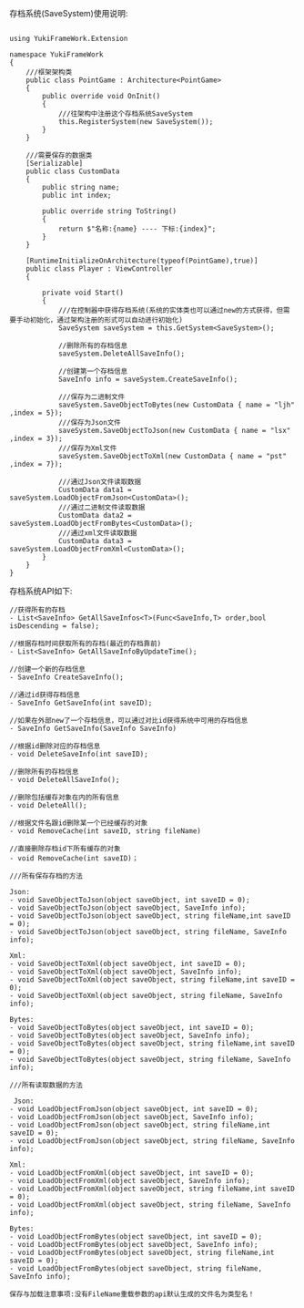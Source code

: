 存档系统(SaveSystem)使用说明:


```

using YukiFrameWork.Extension

namespace YukiFrameWork
{
	///框架架构类
	public class PointGame : Architecture<PointGame>
    {       
        public override void OnInit()
        {
            ///往架构中注册这个存档系统SaveSystem
            this.RegisterSystem(new SaveSystem());
        }       
    }

    ///需要保存的数据类
    [Serializable]
    public class CustomData
    {
        public string name;
        public int index;

        public override string ToString()
        {
            return $"名称:{name} ---- 下标:{index}";
        }
    }
    
    [RuntimeInitializeOnArchitecture(typeof(PointGame),true)]
    public class Player : ViewController
    {      

        private void Start()
        { 
            ///在控制器中获得存档系统(系统的实体类也可以通过new的方式获得，但需要手动初始化，通过架构注册的形式可以自动进行初始化)
            SaveSystem saveSystem = this.GetSystem<SaveSystem>();           

            //删除所有的存档信息
            saveSystem.DeleteAllSaveInfo();

            //创建第一个存档信息
            SaveInfo info = saveSystem.CreateSaveInfo();

            ///保存为二进制文件
            saveSystem.SaveObjectToBytes(new CustomData { name = "ljh" ,index = 5});
            ///保存为Json文件
            saveSystem.SaveObjectToJson(new CustomData { name = "lsx" ,index = 3});
            ///保存为Xml文件
            saveSystem.SaveObjectToXml(new CustomData { name = "pst" ,index = 7});
      
            ///通过Json文件读取数据
            CustomData data1 = saveSystem.LoadObjectFromJson<CustomData>();
            ///通过二进制文件读取数据
            CustomData data2 = saveSystem.LoadObjectFromBytes<CustomData>();
            ///通过xml文件读取数据
            CustomData data3 = saveSystem.LoadObjectFromXml<CustomData>();          
        }
    }
}

```

存档系统API如下:
    
    //获得所有的存档
    - List<SaveInfo> GetAllSaveInfos<T>(Func<SaveInfo,T> order,bool isDescending = false);

    //根据存档时间获取所有的存档(最近的存档靠前)
    - List<SaveInfo> GetAllSaveInfoByUpdateTime();

    //创建一个新的存档信息
    - SaveInfo CreateSaveInfo();

    //通过id获得存档信息
    - SaveInfo GetSaveInfo(int saveID);

    //如果在外部new了一个存档信息，可以通过对比id获得系统中可用的存档信息
    - SaveInfo GetSaveInfo(SaveInfo SaveInfo)

    //根据id删除对应的存档信息
    - void DeleteSaveInfo(int saveID);

    //删除所有的存档信息
    - void DeleteAllSaveInfo();

    //删除包括缓存对象在内的所有信息
    - void DeleteAll();

    //根据文件名跟id删除某一个已经缓存的对象
    - void RemoveCache(int saveID, string fileName)

    //直接删除存档id下所有缓存的对象
    - void RemoveCache(int saveID)；

    ///所有保存存档的方法

    Json:    
    - void SaveObjectToJson(object saveObject, int saveID = 0);
    - void SaveObjectToJson(object saveObject, SaveInfo info);
    - void SaveObjectToJson(object saveObject, string fileName,int saveID = 0);
    - void SaveObjectToJson(object saveObject, string fileName, SaveInfo info);

    Xml:
    - void SaveObjectToXml(object saveObject, int saveID = 0);
    - void SaveObjectToXml(object saveObject, SaveInfo info);
    - void SaveObjectToXml(object saveObject, string fileName,int saveID = 0);
    - void SaveObjectToXml(object saveObject, string fileName, SaveInfo info);

    Bytes:
    - void SaveObjectToBytes(object saveObject, int saveID = 0);
    - void SaveObjectToBytes(object saveObject, SaveInfo info);
    - void SaveObjectToBytes(object saveObject, string fileName,int saveID = 0);
    - void SaveObjectToBytes(object saveObject, string fileName, SaveInfo info);

    ///所有读取数据的方法

     Json:    
    - void LoadObjectFromJson(object saveObject, int saveID = 0);
    - void LoadObjectFromJson(object saveObject, SaveInfo info);
    - void LoadObjectFromJson(object saveObject, string fileName,int saveID = 0);
    - void LoadObjectFromJson(object saveObject, string fileName, SaveInfo info);
           
    Xml:   
    - void LoadObjectFromXml(object saveObject, int saveID = 0);
    - void LoadObjectFromXml(object saveObject, SaveInfo info);
    - void LoadObjectFromXml(object saveObject, string fileName,int saveID = 0);
    - void LoadObjectFromXml(object saveObject, string fileName, SaveInfo info);
           
    Bytes:
    - void LoadObjectFromBytes(object saveObject, int saveID = 0);
    - void LoadObjectFromBytes(object saveObject, SaveInfo info);
    - void LoadObjectFromBytes(object saveObject, string fileName,int saveID = 0);
    - void LoadObjectFromBytes(object saveObject, string fileName, SaveInfo info);

    保存与加载注意事项:没有FileName重载参数的api默认生成的文件名为类型名！


	